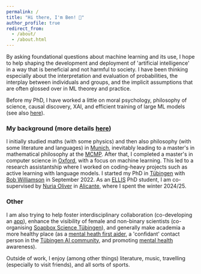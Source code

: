 ```yaml
---
permalink: /
title: "Hi there, I'm Ben! 👋"
author_profile: true
redirect_from: 
  - /about/
  - /about.html
---
```


By asking foundational questions about machine learning and its use, I hope to help shaping the development and deployment of 'artificial intelligence' in a way that is beneficial and not harmful to society. I have been thinking especially about the interpretation and evaluation of probabilities, the interplay between individuals and groups, and the implicit assumptions that are often glossed over in ML theorey and practice.  

Before my PhD, I have worked a little on moral psychology, philosophy of science, causal discovery, XAI, and efficient training of large ML models (see also [here](https://benedikthoeltgen.github.io/publications/)).


### My background (more details [here](https://benedikthoeltgen.github.io/cv/))

I initially studied maths (with some physics) and then also philosophy (with some literature and languages) in [Munich](https://www.shutterstock.com/de/search/m%C3%BCnchen-isar-br%C3%BCcke), inevitably leading to a master's in mathematical philosophy at the [MCMP](https://www.mcmp.philosophie.uni-muenchen.de/about/index.html). After that, I completed a master's in computer science in [Oxford](https://www.shutterstock.com/de/search/oxford), with a focus on machine learning. This led to a research assistantship  where I worked on coding-heavy projects such as active learning with language models. I started my PhD in [Tübingen](https://www.shutterstock.com/de/search/t%C3%BCbingen) with [Bob Williamson](https://fm.ls/bob) in September 2022. As an [ELLIS](https://ellis.eu/phd-postdoc) PhD student, I am co-supervised by [Nuria Oliver](https://ellisalicante.org/people/nuriaoliver-en/) in [Alicante](https://www.shutterstock.com/de/search/alicante), where I spent the winter 2024/25.


### Other

I am also trying to help foster interdisciplinary collaboration (co-developing an [app](https://catalyst-app.org/)), enhance the visibility of female and non-binary scientists (co-organising [Soapbox Science Tübingen](https://soapboxsciencetuebingen.github.io/)), and generally make academia a more healthy place (as a [mental heath first aider](https://mhfainternational.org/), a 'confidant' contact person in the [Tübingen AI community](https://tappa-org.github.io/), and promoting [mental health](https://www.nature.com/articles/d41586-024-04240-1) awareness).

Outside of work, I enjoy (among other things) literature, music, travelling (especially to visit friends), and all sorts of sports.